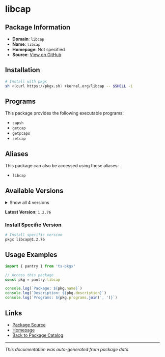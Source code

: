 # libcap

>

## Package Information

- **Domain**: `libcap`
- **Name**: `libcap`
- **Homepage**: Not specified
- **Source**: [View on GitHub](https://github.com/pkgxdev/pantry/tree/main/projects/kernel.org/libcap/package.yml)

## Installation

```bash
# Install with pkgx
sh <(curl https://pkgx.sh) +kernel.org/libcap -- $SHELL -i
```

## Programs

This package provides the following executable programs:

- `capsh`
- `getcap`
- `getpcaps`
- `setcap`

## Aliases

This package can also be accessed using these aliases:

- `libcap`

## Available Versions

<details>
<summary>Show all 4 versions</summary>

- `1.2.76`, `1.2.75`, `1.2.74`, `1.2.73`

</details>

**Latest Version**: `1.2.76`

### Install Specific Version

```bash
# Install specific version
pkgx libcap@1.2.76
```

## Usage Examples

```typescript
import { pantry } from 'ts-pkgx'

// Access this package
const pkg = pantry.libcap

console.log(`Package: ${pkg.name}`)
console.log(`Description: ${pkg.description}`)
console.log(`Programs: ${pkg.programs.join(', ')}`)
```

## Links

- [Package Source](https://github.com/pkgxdev/pantry/tree/main/projects/kernel.org/libcap/package.yml)
- [Homepage](#)
- [Back to Package Catalog](../package-catalog.md)

---

*This documentation was auto-generated from package data.*
